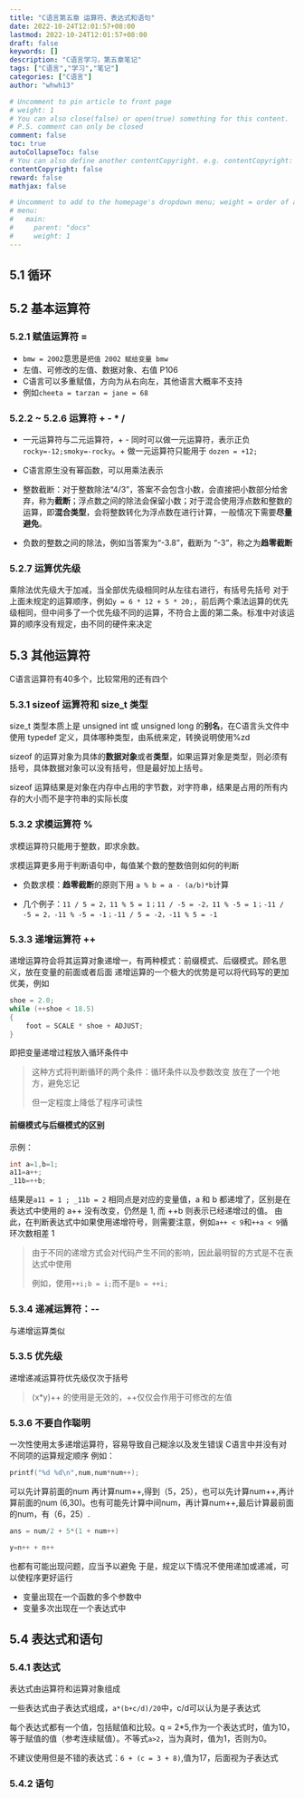 ```yaml
---
title: "C语言第五章 运算符、表达式和语句"
date: 2022-10-24T12:01:57+08:00
lastmod: 2022-10-24T12:01:57+08:00
draft: false
keywords: []
description: "C语言学习，第五章笔记"
tags: ["C语言","学习","笔记"]
categories: ["C语言"]
author: "whwh13"

# Uncomment to pin article to front page
# weight: 1
# You can also close(false) or open(true) something for this content.
# P.S. comment can only be closed
comment: false
toc: true
autoCollapseToc: false
# You can also define another contentCopyright. e.g. contentCopyright: "This is another copyright."
contentCopyright: false
reward: false
mathjax: false

# Uncomment to add to the homepage's dropdown menu; weight = order of article
# menu:
#   main:
#     parent: "docs"
#     weight: 1
---
```

## 5.1 循环

## 5.2 基本运算符

### 5.2.1 赋值运算符 =

* `bmw = 2002`意思是`把值 2002 赋给变量 bmw`
* 左值、可修改的左值、数据对象、右值 P106
* C语言可以多重赋值，方向为从右向左，其他语言大概率不支持
* 例如`cheeta = tarzan = jane = 68`

### 5.2.2 ~ 5.2.6 运算符 + - * /

* 一元运算符与二元运算符，+ - 同时可以做一元运算符，表示正负`rocky=-12;smoky=-rocky`。+ 做一元运算符只能用于 `dozen = +12;`
<!--more-->
* C语言原生没有幂函数，可以用乘法表示

* 整数截断：对于整数除法“4/3”，答案不会包含小数，会直接把小数部分给舍弃，称为**截断**；浮点数之间的除法会保留小数；对于混合使用浮点数和整数的运算，即**混合类型**，会将整数转化为浮点数在进行计算，一般情况下需要**尽量避免**。

* 负数的整数之间的除法，例如当答案为“-3.8”，截断为 “-3”，称之为**趋零截断**

### 5.2.7 运算优先级

乘除法优先级大于加减，当全部优先级相同时从左往右进行，有括号先括号
对于上面未规定的运算顺序，例如`y = 6 * 12 + 5 * 20;`，前后两个乘法运算的优先级相同，但中间多了一个优先级不同的运算，不符合上面的第二条。标准中对该运算的顺序没有规定，由不同的硬件来决定

## 5.3 其他运算符

C语言运算符有40多个，比较常用的还有四个

### 5.3.1 sizeof 运算符和 size_t 类型

size_t 类型本质上是 unsigned int 或 unsigned long 的**别名**，在C语言头文件中使用 typedef 定义，具体哪种类型，由系统来定，转换说明使用%zd

sizeof 的运算对象为具体的**数据对象**或者**类型**，如果运算对象是类型，则必须有括号，具体数据对象可以没有括号，但是最好加上括号。

sizeof 运算结果是对象在内存中占用的字节数，对字符串，结果是占用的所有内存的大小而不是字符串的实际长度

### 5.3.2 求模运算符 %

求模运算符只能用于整数，即求余数。

求模运算更多用于判断语句中，每值某个数的整数倍则如何的判断

* 负数求模：**趋零截断**的原则下用 ` a % b = a - (a/b)*b `计算

* 几个例子：` 11 / 5 = 2，11 % 5 = 1；11 / -5 = -2，11 % -5 = 1；-11 / -5 = 2，-11 % -5 = -1；-11 / 5 = -2，-11 % 5 = -1 `

### 5.3.3 递增运算符 ++

递增运算符会将其运算对象递增一，有两种模式：前缀模式、后缀模式。顾名思义，放在变量的前面或者后面
递增运算的一个极大的优势是可以将代码写的更加优美，例如

```C
shoe = 2.0;
while (++shoe < 18.5)
{
    foot = SCALE * shoe + ADJUST;
}
```

即把变量递增过程放入循环条件中

>这种方式将判断循环的两个条件：循环条件以及参数改变 放在了一个地方，避免忘记
>
>但一定程度上降低了程序可读性

#### 前缀模式与后缀模式的区别

示例：

```C
int a=1,b=1;
a11=a++;
_11b=++b;
```

结果是`a11 = 1 ; _11b = 2`
相同点是对应的变量值，a 和 b 都递增了，区别是在表达式中使用的 a++ 没有改变，仍然是 1, 而 ++b 则表示已经递增过的值。
由此，在判断表达式中如果使用递增符号，则需要注意，例如`a++ < 9`和`++a < 9`循环次数相差 1
>由于不同的递增方式会对代码产生不同的影响，因此最明智的方式是不在表达式中使用
>
>例如，使用`++i;b = i;`而不是`b = ++i;`

### 5.3.4 递减运算符：--

与递增运算类似

### 5.3.5 优先级

递增递减运算符优先级仅次于括号
>(x*y)++ 的使用是无效的，++仅仅会作用于可修改的左值

### 5.3.6 不要自作聪明

一次性使用太多递增运算符，容易导致自己糊涂以及发生错误
C语言中并没有对不同项的运算规定顺序
例如：

```C
printf("%d %d\n",num,num*num++);
```

可以先计算前面的num 再计算num++,得到（5，25），也可以先计算num++,再计算前面的num (6,30)。也有可能先计算中间num，再计算num++,最后计算最前面的num，有（6，25）.

```C
ans = num/2 + 5*(1 + num++)
```

```c
y=n++ + n++
```

也都有可能出现问题，应当予以避免
于是，规定以下情况不使用递加或递减，可以使程序更好运行

* 变量出现在一个函数的多个参数中
* 变量多次出现在一个表达式中

## 5.4 表达式和语句

### 5.4.1 表达式

表达式由运算符和运算对象组成

一些表达式由子表达式组成，`a*(b+c/d)/20`中，c/d可以认为是子表达式

每个表达式都有一个值，包括赋值和比较。q = 2*5,作为一个表达式时，值为10，等于赋值的值（参考连续赋值）。不等式`a>2`，当为真时，值为1，否则为0。

不建议使用但是不错的表达式：`6 + (c = 3 + 8)`,值为17，后面视为子表达式

### 5.4.2 语句
